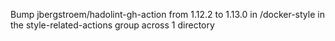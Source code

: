 Bump jbergstroem/hadolint-gh-action from 1.12.2 to 1.13.0 in /docker-style in the style-related-actions group across 1 directory
